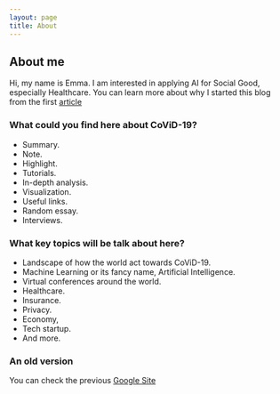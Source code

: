 ```yaml
---
layout: page
title: About
---
```


## About me

Hi, my name is Emma. I am interested in applying AI for Social Good, especially Healthcare. You can learn more about why I started this blog from the first [article](./2020/03/19/ten-reasons)

### What could you find here about CoViD-19?

- Summary.
- Note.
- Highlight.
- Tutorials.
- In-depth analysis.
- Visualization.
- Useful links.
- Random essay.
- Interviews.

### What key topics will be talk about here?

- Landscape of how the world act towards CoViD-19.
- Machine Learning or its fancy name, Artificial Intelligence.
- Virtual conferences around the world.
- Healthcare.
- Insurance.
- Privacy.
- Economy,
- Tech startup.
- And more.

### An old version

You can check the previous [Google Site](https://sites.google.com/view/trackcovidtech/home)
